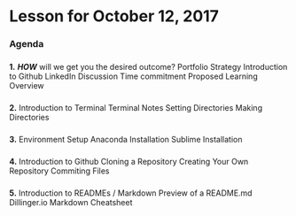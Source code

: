 # Lesson for October 12, 2017

### Agenda
###
**1.** ***HOW*** will we get you the desired outcome?
Portfolio Strategy
Introduction to Github
LinkedIn Discussion
Time commitment
Proposed Learning Overview
###

###
**2.** Introduction to Terminal
Terminal Notes
Setting Directories
Making Directories
###

###
**3.** Environment Setup
Anaconda Installation
Sublime Installation
###

###
**4.** Introduction to Github
Cloning a Repository
Creating Your Own Repository
Commiting Files
###

###
**5.** Introduction to READMEs / Markdown
Preview of a README.md
Dillinger.io
Markdown Cheatsheet
###
